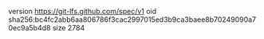 version https://git-lfs.github.com/spec/v1
oid sha256:bc4fc2abb6aa806786f3cac2997015ed3b9ca3baee8b70249090a70ec9a5b4d8
size 2784
